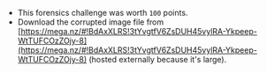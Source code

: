 * This forensics challenge was worth `100` points.
* Download the corrupted image file from [https://mega.nz/#!BdAxXLRS!3tYvgtfV6ZsDUH45vylRA-Ykpeep-WtTUFCOzZOjy-8](https://mega.nz/#!BdAxXLRS!3tYvgtfV6ZsDUH45vylRA-Ykpeep-WtTUFCOzZOjy-8) (hosted externally because it's large).
